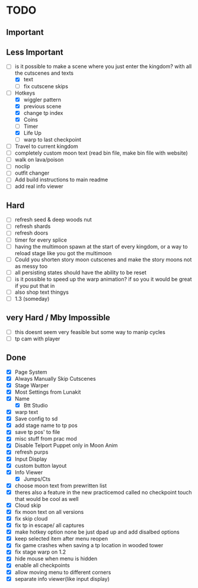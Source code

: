 # TODO

## Important

## Less Important

- [ ] is it possible to make a scene where you just enter the kingdom? with all the cutscenes and texts  
    - [x] text  
    - [ ] fix cutscene skips  
- [ ] Hotkeys  
    - [x] wiggler pattern  
    - [x] previous scene  
    - [x] change tp index  
    - [x] Coins  
    - [ ] Timer  
    - [x] Life Up  
    - [ ] warp to last checkpoint  
- [ ] Travel to current kingdom  
- [ ] completely custom moon text (read bin file, make bin file with website)  
- [ ] walk on lava/poison  
- [ ] noclip  
- [ ] outfit changer  
- [ ] Add build instructions to main readme  
- [ ] add real info viewer

## Hard

- [ ] refresh seed & deep woods nut  
- [ ] refresh shards  
- [ ] refresh doors  
- [ ] timer for every splice  
- [ ] having the multimoon spawn at the start of every kingdom, or a way to reload stage like you got the multimoon  
- [ ] Could you shorten story moon cutscenes and make the story moons not as messy too  
- [ ] all persisting states should have the ability to be reset  
- [ ] is it possible to speed up the warp animation? if so you it would be great if you put that in  
- [ ] also shop text thingys  
- [ ] 1.3 (someday)

## very Hard / Mby Impossible

- [ ] this doesnt seem very feasible but some way to manip cycles  
- [ ] tp cam with player  

## Done

- [x] Page System  
- [x] Always Manually Skip Cutscenes  
- [x] Stage Warper  
- [x] Most Settings from Lunakit  
- [x] Name  
    - [x] Btt Studio  
- [x] warp text  
- [x] Save config to sd  
- [x] add stage name to tp pos  
- [x] save tp pos' to file  
- [x] misc stuff from prac mod  
- [x] Disable Telport Puppet only in Moon Anim  
- [x] refresh purps  
- [x] Input Display  
- [x] custom button layout  
- [x] Info Viewer  
    - [x] Jumps/Cts  
- [x] choose moon text from prewritten list  
- [x] theres also a feature in the new practicemod called no checkpoint touch that would be cool as well
- [x] Cloud skip
- [x] fix moon text on all versions
- [x] fix skip cloud
- [x] fix tp in escape/ all captures
- [x] make hotkey option none be just dpad up and add disalbed options
- [x] keep selected item after menu reopen
- [x] fix game crashes when saving a tp location in wooded tower
- [x] fix stage warp on 1.2
- [x] hide mouse when menu is hidden
- [x] enable all checkpoints  
- [x] allow moving menu to different corners  
- [x] separate info viewer(like input display)  
